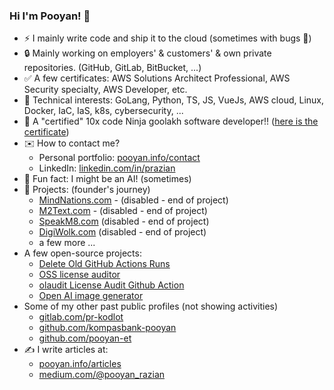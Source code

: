 ### Hi I'm Pooyan! 👋

- ⚡ I mainly write code and ship it to the cloud (sometimes with bugs 🐞)
- 🔒 Mainly working on employers' & customers' & own private repositories. (GitHub, GitLab, BitBucket, ...)
- ✅ A few certificates: AWS Solutions Architect Professional, AWS Security specialty, AWS Developer, etc.
- 🤖 Technical interests: GoLang, Python, TS, JS, VueJs, AWS cloud, Linux, Docker, IaC, IaS, k8s, cybersecurity, ...
- 💪 A "certified" 10x code Ninja goolakh software developer!! ([here is the certificate](https://github.com/prazian/how_to_become_10x_developer))
- ✉️ How to contact me?
  - Personal portfolio: [pooyan.info/contact](https://pooyan.info/contact)
  - LinkedIn: [linkedin.com/in/prazian](https://dk.linkedin.com/in/prazian)
- 🧠 Fun fact: I might be an AI! (sometimes)
- 📢 Projects: (founder's journey)
  - [MindNations.com](https://mindnations.com) - (disabled - end of project)
  - [M2Text.com](https://m2text.com) - (disabled - end of project)
  - [SpeakM8.com](https://speakm8.com) (disabled - end of project)
  - [DigiWolk.com](https://dashboard.digiwolk.com) (disabled - end of project)
  - a few more ...
- A few open-source projects:
  - [Delete Old GitHub Actions Runs](https://github.com/marketplace/actions/delete-old-github-actions-runs)
  - [OSS license auditor](https://github.com/digi-wolk/oss-license-auditor)
  - [olaudit License Audit Github Action](https://github.com/digi-wolk/olaudit-action)
  - [Open AI image generator](https://github.com/prazian/open-ai-image-generate)
- Some of my other past public profiles (not showing activities)
  - [gitlab.com/pr-kodlot](https://gitlab.com/pr-kodlot)
  - [github.com/kompasbank-pooyan](https://github.com/kompasbank-pooyan)
  - [github.com/pooyan-et](https://github.com/pooyan-et)
- ✍️ I write articles at:
  - [pooyan.info/articles](https://pooyan.info/articles/)
  - [medium.com/@pooyan_razian](https://medium.com/@pooyan_razian)
